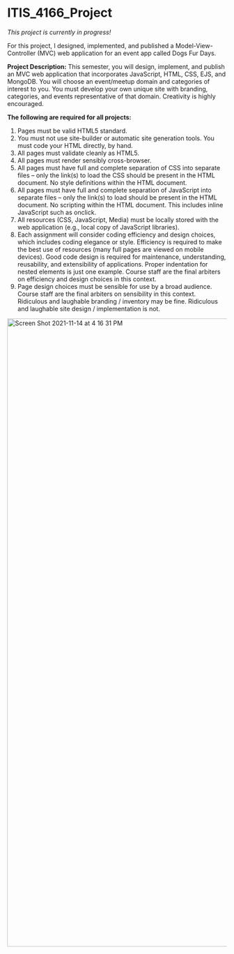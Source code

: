 # ITIS_4166_Project

*This project is currently in progress!*

For this project, I designed, implemented, and published a Model-View-Controller (MVC) web application for an event app called Dogs Fur Days.

**Project Description:**
This semester, you will design, implement, and publish an MVC web application that incorporates JavaScript, HTML, CSS, EJS, and MongoDB. You will choose an event/meetup domain and categories of interest to you. You must develop your own unique site with branding, categories, and events representative of that domain. Creativity is highly encouraged.

**The following are required for all projects:**

1. Pages must be valid HTML5 standard.
2. You must not use site-builder or automatic site generation tools. You must code your HTML directly, by hand.
3. All pages must validate cleanly as HTML5.
4. All pages must render sensibly cross-browser.
5. All pages must have full and complete separation of CSS into separate files – only the link(s) to load the CSS should be present in the HTML document. No style definitions within the HTML document.
6. All pages must have full and complete separation of JavaScript into separate files – only the link(s) to load should be present in the HTML document. No scripting within the HTML document. This includes inline JavaScript such as onclick.
7. All resources (CSS, JavaScript, Media) must be locally stored with the web application (e.g., local copy of JavaScript libraries). 
8. Each assignment will consider coding efficiency and design choices, which includes coding elegance or style. Efficiency is required to make the best use of resources (many full pages are viewed on mobile devices). Good code design is required for maintenance, understanding, reusability, and extensibility of applications. Proper indentation for nested elements is just one example. Course staff are the final arbiters on efficiency and design choices in this context.
9. Page design choices must be sensible for use by a broad audience. Course staff are the final arbiters on sensibility in this context. Ridiculous and laughable branding / inventory may be fine. Ridiculous and laughable site design / implementation is not.

<img width="1440" alt="Screen Shot 2021-11-14 at 4 16 31 PM" src="https://user-images.githubusercontent.com/77994465/141698952-972a4d2b-4831-4105-8bac-44f30172415f.png">
